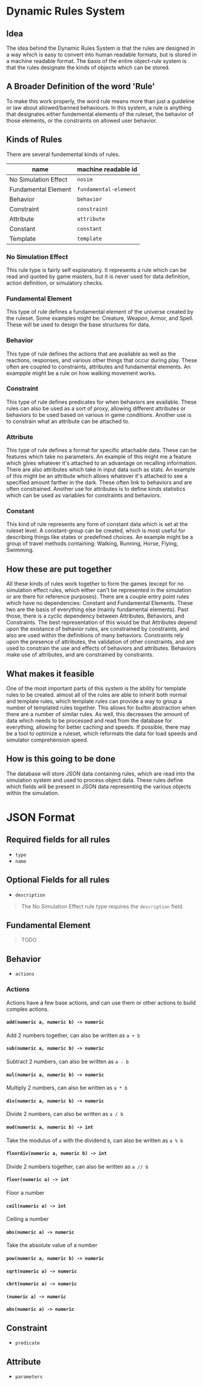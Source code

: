 # Dynamic Rules System

## Idea

The idea behind the Dynamic Rules System is that the rules are designed in a way which is easy to convert into human readable formats, but is stored in a machine readable format. The basis of the entire object-rule system is that the rules designate the kinds of objects which can be stored.

## A Broader Definition of the word 'Rule'
To make this work properly, the word rule means more than just a guideline or law about allowed/banned behaviours. In this system, a rule is anything that designates either fundemental elements of the ruleset, the behavior of those elements, or the constraints on allowed user behavior.

## Kinds of Rules

There are several fundemental kinds of rules.

|  name                |  machine readable id  |
|----------------------|-----------------------|
| No Simulation Effect | `nosim`               |
| Fundamental Element  | `fundamental-element` |
| Behavior             | `behavior`            |
| Constraint           | `constraint`          |
| Attribute            | `attribute`           |
| Constant             | `constant`            |
| Template             | `template`            |

### No Simulation Effect

This rule type is fairly self explanatory. It represents a rule which can be read and quoted by game masters, but it is never used for data definition, action definition, or simulatory checks.

### Fundamental Element

This type of rule defines a fundamental element of the universe created by the ruleset. Some examples might be: Creature, Weapon, Armor, and Spell. These will be used to design the base structures for data.

### Behavior

This type of rule defines the actions that are available as well as the reactions, responses, and various other things that occur during play. These often are coupled to constraints, attributes and fundamental elements. An exampple might be a rule on how walking movement works.

### Constraint

This type of rule defines predicates for when behaviors are available. These rules can also be used as a sort of proxy, allowing different attributes or behaviors to be used based on various in game conditions. Another use is to constrain what an attribute can be attached to.

### Attribute

This type of rule defines a format for specific attachable data. These can be features which take no parameters. An example of this might me a feature which gives whatever it's attached to an advantage on recalling information. There are also attributes which take in input data such as stats. An example of this might be an attribute which allows whatever it's attached to see a specified amount farther in the dark. These often link to behaviors and are often constrained. Another use for attributes is to define kinds statistics which can be used as variables for constraints and behaviors.

### Constant

This kind of rule represents any form of constant data which is set at the ruleset level. A constant-group can be created, which is most useful for describing things like states or predefined choices. An example might be a group of travel methods containing: Walking, Running, Horse, Flying, Swimming.


## How these are put together

All these kinds of rules work together to form the games (except for no simulation effect rules, which either can't be represented in the simulation or are there for reference purposes). There are a couple entry point rules which have no dependencies: Constant and Fundamental Elements. These two are the basis of everything else (mainly fundamental elements). Past those, there is a cyclic dependency between Attributes, Behaviors, and Constraints. The best representation of this would be that Attributes depend upon the existance of behavior rules, are constrained by constraints, and also are used within the definitions of many behaviors. Constraints rely upon the presence of attributes, the validation of other constraints, and are used to constrain the use and effects of behaviors and attributes. Behaviors make use of attributes, and are constrained by constraints.

## What makes it feasible

One of the most important parts of this system is the ability for template rules to be created. almost all of the rules are able to inherit both normal and template rules, which template rules can provide a way to group a number of templated rules together. This allows for builtin abstraction when there are a number of similar rules. As well, this decreases the amount of data which needs to be processed and read from the database for everything, allowing for better caching and speeds. If possible, there may be a tool to optimize a ruleset, which reformats the data for load speeds and simulator comprehension speed.

## How is this going to be done

The database will store JSON data containing rules, which are read into the simulation system and used to process object data. These rules define which fields will be present in JSON data representing the various objects within the simulation.


# JSON Format

## Required fields for all rules
- `type`
- `name`

## Optional Fields for all rules
- `description`

>
> The No Simulation Effect rule type requires the `description` field.
>

## Fundamental Element
>
> TODO
>

## Behavior
- `actions`

### Actions

Actions have a few base actions, and can use them or other actions to build complex actions.

#### `add(numeric a, numeric b) -> numeric`
Add 2 numbers together, can also be written as `a + b`

#### `sub(numeric a, numeric b) -> numeric`
Subtract 2 numbers, can also be written as `a - b`

#### `mul(numeric a, numeric b) -> numeric`
Multiply 2 numbers, can also be written as `a * b`

#### `div(numeric a, numeric b) -> numeric`
Divide 2 numbers, can also be written as `a / b`

#### `mod(numeric a, numeric b) -> int`
Take the modulus of `a` with the dividend `b`, can also be written as `a % b`

#### `floordiv(numeric a, numeric b) -> int`
Divide 2 numbers together, can also be written as `a // b`

#### `floor(numeric a) -> int`
Floor a number

#### `ceil(numeric a) -> int`
Ceiling a number

#### `abs(numeric a) -> numeric`
Take the absolute value of a number

#### `pow(numeric a, numeric b) -> numeric`

#### `sqrt(numeric a) -> numeric`

#### `cbrt(numeric a) -> numeric`

#### `(numeric a) -> numeric`

#### `abs(numeric a) -> numeric`








## Constraint
- `predicate`

## Attribute
- `parameters`




